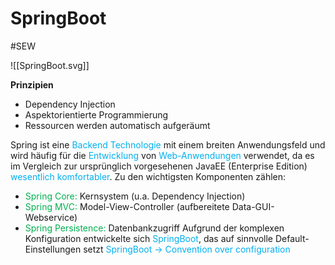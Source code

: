 # SpringBoot
#SEW 

![[SpringBoot.svg]]


**Prinzipien**
- Dependency Injection
- Aspektorientierte Programmierung
- Ressourcen werden automatisch aufgeräumt

Spring ist eine <span style="color:#00b0f0">Backend Technologie</span> mit einem breiten Anwendungsfeld und wird häufig für die <span style="color:#00b0f0">Entwicklung</span> von <span style="color:#00b0f0">Web-Anwendungen</span> verwendet, da es im Vergleich zur ursprünglich vorgesehenen JavaEE (Enterprise Edition) <span style="color:#00b0f0">wesentlich komfortabler</span>. Zu den wichtigsten Komponenten zählen:
- <span style="color:#00b050">Spring Core:</span> Kernsystem (u.a. Dependency Injection)
- <span style="color:#00b050">Spring MVC:</span> Model-View-Controller (aufbereitete Data-GUI-Webservice)
- <span style="color:#00b050">Spring Persistence:</span> Datenbankzugriff
Aufgrund der komplexen Konfiguration entwickelte sich <span style="color:#00b0f0">SpringBoot</span>, das auf sinnvolle Default-Einstellungen setzt <span style="color:#00b0f0">SpringBoot -> Convention over configuration</span> 